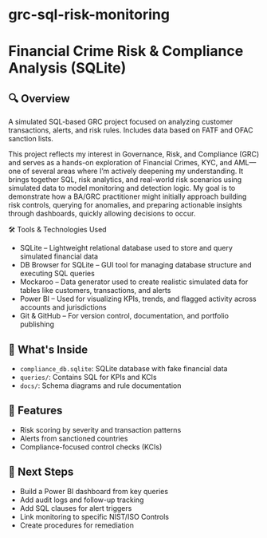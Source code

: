 # grc-sql-risk-monitoring
# Financial Crime Risk & Compliance Analysis (SQLite)

## 🔍 Overview
A simulated SQL-based GRC project focused on analyzing customer transactions, alerts, and risk rules. Includes data based on FATF and OFAC sanction lists.

This project reflects my interest in Governance, Risk, and Compliance (GRC) and serves as a hands-on exploration of Financial Crimes, KYC, and AML—one of several areas where I’m actively deepening my understanding. It brings together SQL, risk analytics, and real-world risk scenarios using simulated data to model monitoring and detection logic. My goal is to demonstrate how a BA/GRC practitioner might initially approach building risk controls, querying for anomalies, and preparing actionable insights through dashboards, quickly allowing decisions to occur.

🛠️ Tools & Technologies Used
- SQLite – Lightweight relational database used to store and query simulated financial data 
- DB Browser for SQLite – GUI tool for managing database structure and executing SQL queries
- Mockaroo – Data generator used to create realistic simulated data for tables like customers, transactions, and alerts
- Power BI – Used for visualizing KPIs, trends, and flagged activity across accounts and jurisdictions
- Git & GitHub – For version control, documentation, and portfolio publishing

## 📂 What's Inside
- `compliance_db.sqlite`: SQLite database with fake financial data
- `queries/`: Contains SQL for KPIs and KCIs
- `docs/`: Schema diagrams and rule documentation

## 🚀 Features
- Risk scoring by severity and transaction patterns
- Alerts from sanctioned countries
- Compliance-focused control checks (KCIs)

## 🧠 Next Steps
- Build a Power BI dashboard from key queries
- Add audit logs and follow-up tracking
- Add SQL clauses for alert triggers
- Link monitoring to specific NIST/ISO Controls
- Create procedures for remediation
